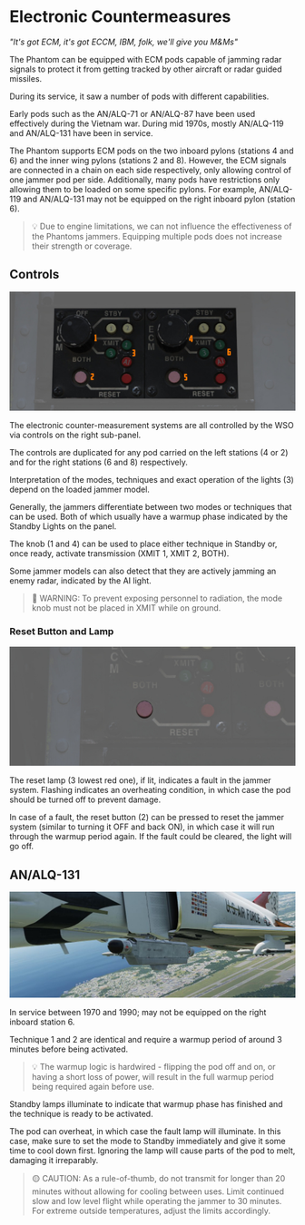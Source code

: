 # Electronic Countermeasures

*"It's got ECM, it's got ECCM, IBM,
folk, we'll give you M&Ms"*

The Phantom can be equipped with ECM pods capable of jamming radar signals to
protect it from getting tracked by other aircraft or radar guided missiles.

During its service, it saw a number of pods with different capabilities.

Early pods such as the AN/ALQ-71 or AN/ALQ-87 have been used effectively during
the Vietnam war. During mid 1970s, mostly AN/ALQ-119 and AN/ALQ-131 have been in
service.

The Phantom supports ECM pods on the two inboard pylons (stations 4 and 6) and
the inner wing pylons (stations 2 and 8). However, the ECM signals are connected
in a chain on each side respectively, only allowing control of one jammer pod
per side. Additionally, many pods have restrictions only allowing them to be
loaded on some specific pylons. For example, AN/ALQ-119 and AN/ALQ-131 may not
be equipped on the right inboard pylon (station 6).

> 💡 Due to engine limitations, we can not influence the effectiveness
> of the Phantoms jammers.
> Equipping multiple pods does not increase their strength or coverage.

## Controls

![ecm](../../img/wso_ecm_control_panel.jpg)

The electronic counter-measurement systems are all controlled by
the WSO via controls on the right sub-panel.

The controls are duplicated for any pod carried on the left stations (<num>4</num> or <num>2</num>)
and for the right stations (<num>6</num> and <num>8</num>) respectively.

Interpretation of the modes, techniques and exact operation of the lights (<num>3</num>)
depend on the loaded jammer model.

Generally, the jammers differentiate between two modes or techniques that can be used.
Both of which usually have a warmup phase indicated by the Standby Lights on the panel.

The knob (<num>1</num> and <num>4</num>) can be used to place either technique in Standby or, once ready,
activate transmission (XMIT 1, XMIT 2, BOTH).

Some jammer models can also detect that they are actively jamming an enemy radar,
indicated by the AI light.

> 🔴 WARNING: To prevent exposing personnel to radiation, the mode knob must not
> be placed in XMIT while on ground.

### Reset Button and Lamp

![ecm](../../img/wso_ecm_reset_button.jpg)

The reset lamp (<num>3</num> lowest red one), if lit, indicates a fault in the jammer system.
Flashing indicates an overheating condition, in which case the pod
should be turned off to prevent damage.

In case of a fault, the reset button (<num>2</num>) can be pressed to reset the
jammer system (similar to turning it OFF and back ON), in which case it will
run through the warmup period again. If the fault could be cleared, the light will go off.

## AN/ALQ-131

![AN/ALQ-131](../../img/f4_ext_ecm_pod.jpg)

In service between 1970 and 1990; may not be equipped on the right inboard station 6.

Technique 1 and 2 are identical and require a warmup period of around 3 minutes
before being activated.

> 💡 The warmup logic is hardwired - flipping the pod off and on, or having a
> short loss of power, will result in the full warmup period being required again before use.

Standby lamps illuminate to indicate that warmup phase has finished and the
technique is ready to be activated.

The pod can overheat, in which case the fault lamp will illuminate.
In this case, make sure to set the mode to Standby immediately and give it some time to
cool down first. Ignoring the lamp will cause parts of the pod to melt, damaging
it irreparably.

> 🟡 CAUTION: As a rule-of-thumb, do not transmit
> for longer than 20 minutes without allowing for cooling between uses.
> Limit continued slow and low level flight while operating the jammer to 30 minutes.
> For extreme outside temperatures, adjust the limits accordingly.
